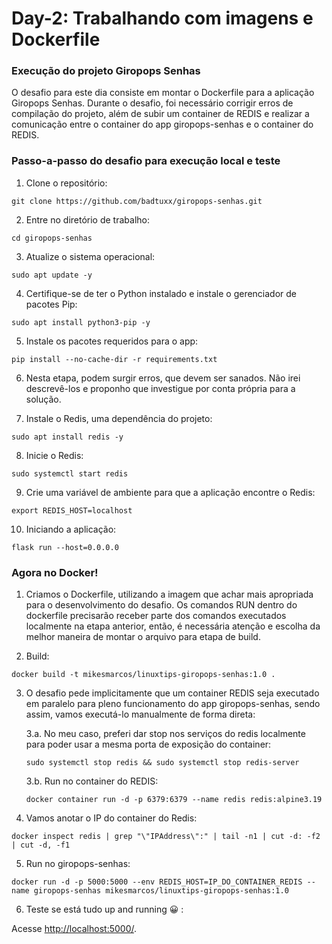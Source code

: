 # Day-2: Trabalhando com imagens e Dockerfile
### Execução do projeto Giropops Senhas

O desafio para este dia consiste em montar o Dockerfile para a aplicação Giropops Senhas.
Durante o desafio, foi necessário corrigir erros de compilação do projeto, além de subir um container de REDIS e realizar a comunicação entre o container do app giropops-senhas e o container do REDIS.


### Passo-a-passo do desafio para execução local e teste

1. Clone o repositório:

```
git clone https://github.com/badtuxx/giropops-senhas.git
```

2. Entre no diretório de trabalho:

```
cd giropops-senhas
```

3. Atualize o sistema operacional:

```
sudo apt update -y
```

4. Certifique-se de ter o Python instalado e instale o gerenciador de pacotes Pip:

```
sudo apt install python3-pip -y
```

5. Instale os pacotes requeridos para o app:

```
pip install --no-cache-dir -r requirements.txt
```

6. Nesta etapa, podem surgir erros, que devem ser sanados. Não irei descrevê-los e proponho que investigue por conta própria para a solução.

7. Instale o Redis, uma dependência do projeto:

```
sudo apt install redis -y
```

8. Inicie o Redis:

```
sudo systemctl start redis
```

9. Crie uma variável de ambiente para que a aplicação encontre o Redis:

```
export REDIS_HOST=localhost
```

10. Iniciando a aplicação:

```
flask run --host=0.0.0.0
```

### Agora no Docker!

1. Criamos o Dockerfile, utilizando a imagem que achar mais apropriada para o desenvolvimento do desafio.
Os comandos RUN dentro do dockerfile precisarão receber parte dos comandos executados localmente na etapa anterior, então, é necessária atenção e escolha da melhor maneira de montar o arquivo para etapa de build.


2. Build:

```
docker build -t mikesmarcos/linuxtips-giropops-senhas:1.0 .
```

3. O desafio pede implicitamente que um container REDIS seja executado em paralelo para pleno funcionamento do app giropops-senhas, sendo assim, vamos executá-lo manualmente de forma direta:

    3.a. No meu caso, preferi dar stop nos serviços do redis localmente para poder usar a mesma porta de exposição do container:

    ```
    sudo systemctl stop redis && sudo systemctl stop redis-server
    ```
    3.b. Run no container do REDIS:

    ```
    docker container run -d -p 6379:6379 --name redis redis:alpine3.19
    ```

4. Vamos anotar o IP do container do Redis:

```
docker inspect redis | grep "\"IPAddress\":" | tail -n1 | cut -d: -f2 | cut -d, -f1
```

5. Run no giropops-senhas:

```
docker run -d -p 5000:5000 --env REDIS_HOST=IP_DO_CONTAINER_REDIS --name giropops-senhas mikesmarcos/linuxtips-giropops-senhas:1.0
```

6. Teste se está tudo up and running 😀 :

Acesse <http://localhost:5000/>.